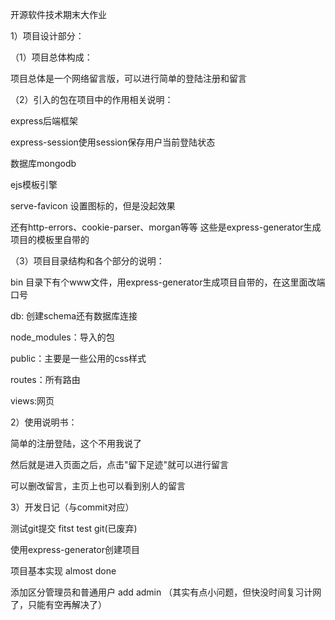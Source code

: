 开源软件技术期末大作业 

1）项目设计部分：

（1）项目总体构成：

项目总体是一个网络留言版，可以进行简单的登陆注册和留言

（2）引入的包在项目中的作用相关说明：

express后端框架

express-session使用session保存用户当前登陆状态

数据库mongodb

ejs模板引擎

serve-favicon 设置图标的，但是没起效果 

还有http-errors、cookie-parser、morgan等等 这些是express-generator生成项目的模板里自带的

（3）项目目录结构和各个部分的说明：

bin 目录下有个www文件，用express-generator生成项目自带的，在这里面改端口号

db: 创建schema还有数据库连接

node_modules：导入的包

public：主要是一些公用的css样式

routes：所有路由

views:网页 

2）使用说明书：

简单的注册登陆，这个不用我说了

然后就是进入页面之后，点击"留下足迹"就可以进行留言

可以删改留言，主页上也可以看到别人的留言

3）开发日记（与commit对应）

测试git提交 fitst test git(已废弃)

使用express-generator创建项目

项目基本实现  almost done

添加区分管理员和普通用户 add admin  （其实有点小问题，但快没时间复习计网了，只能有空再解决了）



